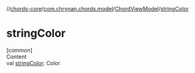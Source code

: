 //[chords-core](../../../index.md)/[com.chrynan.chords.model](../index.md)/[ChordViewModel](index.md)/[stringColor](string-color.md)



# stringColor  
[common]  
Content  
val [stringColor](string-color.md): Color  



